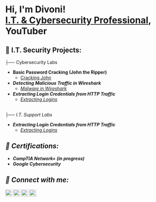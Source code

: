 <h1>Hi, I'm Divoni! <br/><a href="https://www.linkedin.com/in/divoni-simon-999961112/">I.T. & Cybersecurity Professional</a>, YouTuber </h1>

<h2>🚧 I.T. Security Projects:</h2>
</h3>├── Cybersecurity Labs</h3>

- <b>Basic Password Cracking (John the Ripper)</b>
  - [Cracking John](https://github.com/divonisimon97/Basic-Password-Cracking-John-the-Ripper-)<i>
- <b>Detecting Malicious Traffic in Wireshark</b>
  - [Malware in Wireshark](https://github.com/divonisimon97/Detecting-Malicious-Traffic-in-Wireshark)<i>
- <b>Extracting Login Credentials from HTTP Traffic</b>
  - [Extracting Logins](https://github.com/divonisimon97/Extracting-Login-Credentials-from-HTTP-Traffic)
<br>
</h3>├── I.T. Support Labs</h3>

- <b>Extracting Login Credentials from HTTP Traffic</b>
  - [Extracting Logins](https://github.com/divonisimon97/Extracting-Login-Credentials-from-HTTP-Traffic)

<h2>🏅 Certifications:</h2>

- <b>CompTIA Network+ (in progress)</b>
- <b>Google Cybersecurity</b>


<h2> 🤳 Connect with me:</h2>

[<img align="left" alt="JoshMadakor | YouTube" width="22px" src="https://cdn.jsdelivr.net/npm/simple-icons@v3/icons/youtube.svg" />][youtube]
[<img align="left" alt="JoshMadakor | Twitter" width="22px" src="https://cdn.jsdelivr.net/npm/simple-icons@v3/icons/twitter.svg" />][twitter]
[<img align="left" alt="JoshMadakor | LinkedIn" width="22px" src="https://cdn.jsdelivr.net/npm/simple-icons@v3/icons/linkedin.svg" />][linkedin]
[<img align="left" alt="JoshMadakor | Instagram" width="22px" src="https://cdn.jsdelivr.net/npm/simple-icons@v3/icons/instagram.svg" />][instagram]

[twitter]: https://twitter.com/joshmadakor
[youtube]: https://www.youtube.com/c/joshmadakor
[instagram]: https://www.instagram.com/joshmadakor/
[linkedin]: https://linkedin.com/in/joshmadakor

<!--
